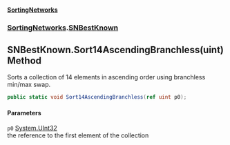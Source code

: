 #### [SortingNetworks](index.md 'index')
### [SortingNetworks](SortingNetworks.md 'SortingNetworks').[SNBestKnown](SortingNetworks_SNBestKnown.md 'SortingNetworks.SNBestKnown')
## SNBestKnown.Sort14AscendingBranchless(uint) Method
Sorts a collection of 14 elements in ascending order using branchless min/max swap.  
```csharp
public static void Sort14AscendingBranchless(ref uint p0);
```
#### Parameters
<a name='SortingNetworks_SNBestKnown_Sort14AscendingBranchless(uint)_p0'></a>
`p0` [System.UInt32](https://docs.microsoft.com/en-us/dotnet/api/System.UInt32 'System.UInt32')  
the reference to the first element of the collection
  
